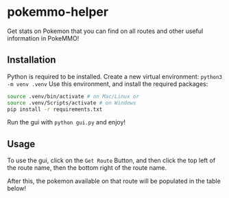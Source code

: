 # pokemmo-helper

Get stats on Pokemon that you can find on all routes and other useful information in PokeMMO!

## Installation

Python is required to be installed.
Create a new virtual environment:
```python3 -m venv .venv```
Use this environment, and install the required packages:

```bash
source .venv/bin/activate # on Mac/Linux or 
source .venv/Scripts/activate # on Windows
pip install -r requirements.txt
```

Run the gui with ```python gui.py``` and enjoy!

## Usage

To use the gui, click on the ```Get Route``` Button, and then click the top left of the route name, then the bottom right of the route name.

After this, the pokemon available on that route will be populated in the table below!
